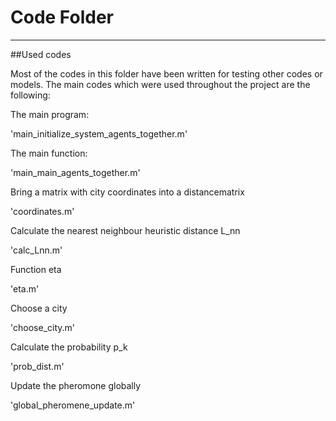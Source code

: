 # Code Folder 
--------------------------------------------------------------------------
##Used codes

Most of the codes in this folder have been written for testing other codes or models. 
The main codes which were used throughout the project are the following:

The main program: 

'main_initialize_system_agents_together.m'

The main function:

'main_main_agents_together.m'

Bring a matrix with city coordinates into a distancematrix

'coordinates.m'

Calculate the nearest neighbour heuristic distance L_nn

'calc_Lnn.m'

Function eta

'eta.m'

Choose a city

'choose_city.m'

Calculate the probability p_k

'prob_dist.m'

Update the pheromone globally

'global_pheromene_update.m'


